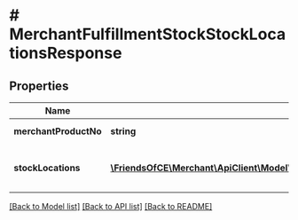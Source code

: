 # # MerchantFulfillmentStockStockLocationsResponse

## Properties

Name | Type | Description | Notes
------------ | ------------- | ------------- | -------------
**merchantProductNo** | **string** | The product SKU. | [optional]
**stockLocations** | [**\FriendsOfCE\Merchant\ApiClient\Model\MerchantFulfillmentStockLocationItemResponse[]**](MerchantFulfillmentStockLocationItemResponse.md) | The ChannelEngine id of the stock location. | [optional]

[[Back to Model list]](../../README.md#models) [[Back to API list]](../../README.md#endpoints) [[Back to README]](../../README.md)
